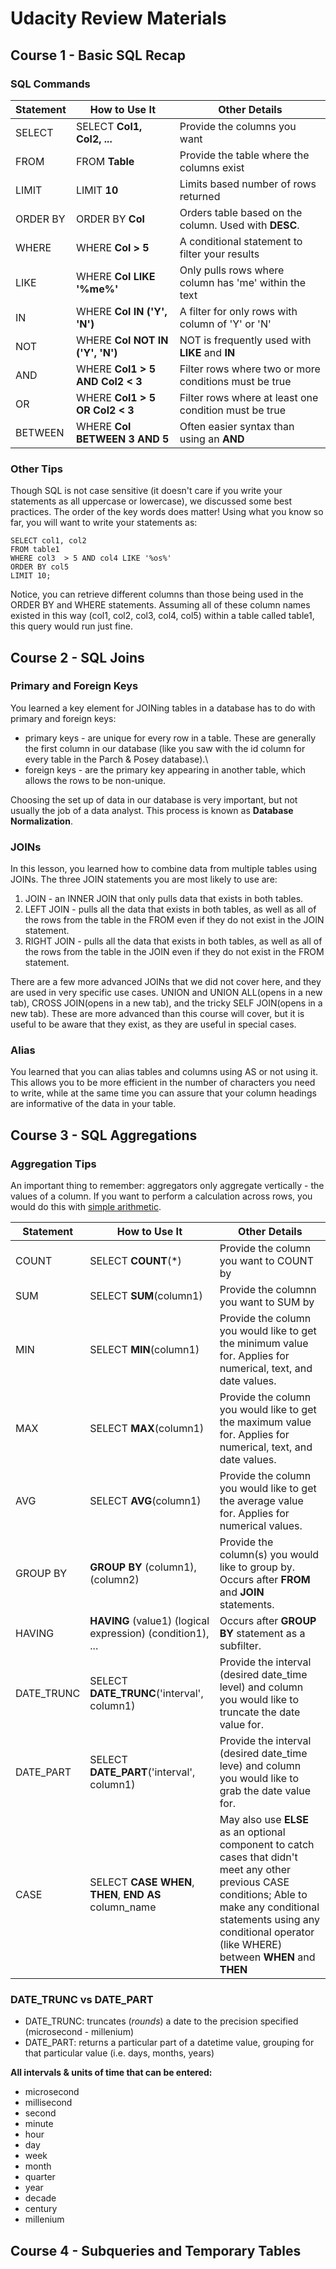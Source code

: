 # Udacity Review Materials
## Course 1 - Basic SQL Recap
### SQL Commands

| Statement  | How to Use It | Other Details |
| ------------- | ------------- | ------------- |
| SELECT | SELECT **Col1, Col2, ...** | Provide the columns you want |
| FROM | FROM **Table** | Provide the table where the columns exist |
| LIMIT | LIMIT **10** | Limits based number of rows returned |
| ORDER BY | ORDER BY **Col** | Orders table based on the column. Used with **DESC**. |
| WHERE | WHERE **Col > 5** | A conditional statement to filter your results |
| LIKE | WHERE **Col LIKE '%me%'** | Only pulls rows where column has 'me' within the text |
| IN | WHERE **Col IN ('Y', 'N')** | A filter for only rows with column of 'Y' or 'N' |
| NOT | WHERE **Col NOT IN ('Y', 'N')**  | NOT is frequently used with **LIKE** and **IN** |
| AND | WHERE **Col1 > 5 AND Col2 < 3** | Filter rows where two or more conditions must be true |
| OR | WHERE **Col1 > 5 OR Col2 < 3** | Filter rows where at least one condition must be true |
| BETWEEN | WHERE **Col BETWEEN 3 AND 5** | Often easier syntax than using an **AND** |

### Other Tips
Though SQL is not case sensitive (it doesn't care if you write your statements as all uppercase or lowercase), we discussed some best practices. The order of the key words does matter! Using what you know so far, you will want to write your statements as:

```
SELECT col1, col2
FROM table1
WHERE col3  > 5 AND col4 LIKE '%os%'
ORDER BY col5
LIMIT 10;
```

Notice, you can retrieve different columns than those being used in the ORDER BY and WHERE statements. Assuming all of these column names existed in this way (col1, col2, col3, col4, col5) within a table called table1, this query would run just fine.

## Course 2 - SQL Joins
### Primary and Foreign Keys

You learned a key element for JOINing tables in a database has to do with primary and foreign keys:

- primary keys - are unique for every row in a table. These are generally the first column in our database (like you saw with the id column for every table in the Parch & Posey database).\
- foreign keys - are the primary key appearing in another table, which allows the rows to be non-unique.

Choosing the set up of data in our database is very important, but not usually the job of a data analyst. This process is known as **Database Normalization**.

### JOINs
In this lesson, you learned how to combine data from multiple tables using JOINs. The three JOIN statements you are most likely to use are:

1. JOIN - an INNER JOIN that only pulls data that exists in both tables.
2. LEFT JOIN - pulls all the data that exists in both tables, as well as all of the rows from the table in the FROM even if they do not exist in the JOIN statement.
3. RIGHT JOIN - pulls all the data that exists in both tables, as well as all of the rows from the table in the JOIN even if they do not exist in the FROM statement.

There are a few more advanced JOINs that we did not cover here, and they are used in very specific use cases. UNION and UNION ALL(opens in a new tab), CROSS JOIN(opens in a new tab), and the tricky SELF JOIN(opens in a new tab). These are more advanced than this course will cover, but it is useful to be aware that they exist, as they are useful in special cases.

### Alias
You learned that you can alias tables and columns using AS or not using it. This allows you to be more efficient in the number of characters you need to write, while at the same time you can assure that your column headings are informative of the data in your table.

## Course 3 - SQL Aggregations

### Aggregation Tips

An important thing to remember: aggregators only aggregate vertically - the values of a column. If you want to perform a calculation across rows, you would do this with [simple arithmetic](https://mode.com/sql-tutorial/sql-operators#arithmetic-in-sql).

| Statement  | How to Use It | Other Details |
| ------------- | ------------- | ------------- |
| COUNT | SELECT **COUNT**(*) | Provide the column you want to COUNT by |
| SUM | SELECT **SUM**(column1) | Provide the columnn you want to SUM by |
| MIN | SELECT **MIN**(column1) | Provide the column you would like to get the minimum value for. Applies for numerical, text, and date values. |
| MAX | SELECT **MAX**(column1) | Provide the column you would like to get the maximum value for. Applies for numerical, text, and date values. |
| AVG | SELECT **AVG**(column1) | Provide the column you would like to get the average value for. Applies for numerical values. |
| GROUP BY | **GROUP BY** (column1), (column2) | Provide the column(s) you would like to group by. Occurs after **FROM** and **JOIN** statements. |
| HAVING | **HAVING** (value1) (logical expression) (condition1), ... | Occurs after **GROUP BY** statement as a subfilter. |
| DATE_TRUNC | SELECT **DATE_TRUNC**('interval', column1) | Provide the interval (desired date_time level) and column you would like to truncate the date value for. |
| DATE_PART | SELECT **DATE_PART**('interval', column1) | Provide the interval (desired date_time leve) and column you would like to grab the date value for. |
| CASE | SELECT **CASE** **WHEN**, **THEN**, **END AS** column_name | May also use **ELSE** as an optional component to catch cases that didn't meet any other previous CASE conditions; Able to make any conditional statements using any conditional operator (like WHERE) between **WHEN** and **THEN** |

### DATE_TRUNC vs DATE_PART
- DATE_TRUNC: truncates (*rounds*) a date to the precision specified (microsecond - millenium)
- DATE_PART: returns a particular part of a datetime value, grouping for that particular value (i.e. days, months, years)

**All intervals & units of time that can be entered:** 
- microsecond
- millisecond
- second
- minute
- hour
- day
- week
- month
- quarter
- year
- decade
- century
- millenium

## Course 4 - Subqueries and Temporary Tables


